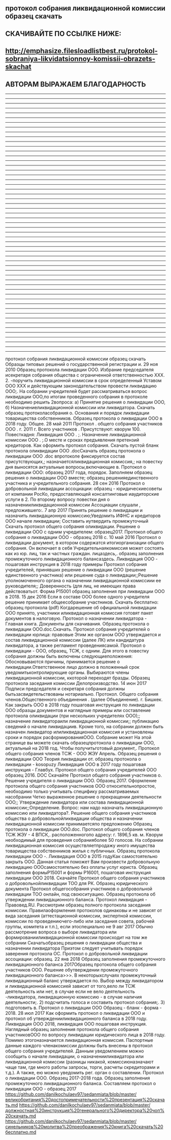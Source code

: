 протокол собрания ликвидационной комиссии образец скачать
--------------------------------------------------
СКАЧИВАЙТЕ ПО ССЫЛКЕ НИЖЕ:
--------------------------------------------------
http://emphasize.filesloadlistbest.ru/protokol-sobraniya-likvidatsionnoy-komissii-obrazets-skachat
--------------------------------------------------
АВТОРАМ ВЫРАЖАЕМ БЛАГОДАРНОСТЬ
--------------------------------------------------
--------------------------------------------------
--------------------------------------------------
--------------------------------------------------
--------------------------------------------------
--------------------------------------------------
--------------------------------------------------
--------------------------------------------------
--------------------------------------------------
--------------------------------------------------
--------------------------------------------------
--------------------------------------------------
--------------------------------------------------
--------------------------------------------------
--------------------------------------------------
--------------------------------------------------
--------------------------------------------------
--------------------------------------------------
--------------------------------------------------
--------------------------------------------------
--------------------------------------------------
--------------------------------------------------
--------------------------------------------------
--------------------------------------------------
--------------------------------------------------
--------------------------------------------------
--------------------------------------------------
--------------------------------------------------
--------------------------------------------------
--------------------------------------------------
--------------------------------------------------
--------------------------------------------------
--------------------------------------------------
--------------------------------------------------
--------------------------------------------------
--------------------------------------------------
--------------------------------------------------
--------------------------------------------------
--------------------------------------------------
--------------------------------------------------
--------------------------------------------------
--------------------------------------------------
--------------------------------------------------
--------------------------------------------------
--------------------------------------------------
--------------------------------------------------
--------------------------------------------------
--------------------------------------------------
--------------------------------------------------
--------------------------------------------------
--------------------------------------------------
--------------------------------------------------
--------------------------------------------------
--------------------------------------------------
--------------------------------------------------
--------------------------------------------------
протокол собрания ликвидационной комиссии образец скачать Образцы типовых решений о государственной регистрации и. 29 ноя 2010  Образец протокола ликвидации ООО.  Избрание председателя исекретаря собрания общества с ограниченной ответственностью ХХХ. 2. -поручить ликвидационной комиссии в срок определенный Уставом ООО ХХХ и действующим законодательством провести ликвидацию ООО;. На собрании учредителей будет рассматриваться вопрос ликвидации ООО,по итогам проведенного собрания в протоколе необходимо решить 2вопроса: а) Принятие решения о ликвидации ООО, б) Назначениеликвидационной комиссии или ликвидатора. Скачать образец протоколасобрания о. Основания и порядок ликвидации товарищества собственников. Образец протокола о ликвидации ООО в 2018 году. Общее. 28 май 2011  Протокол  . общего собрания участников ООО .  г.   2011 г. Всего участников . Присутствуют: кворум 100. Повесткадня: Ликвидация ООО . ;. Назначение ликвидационной комиссии ООО . ;.О месте и сроках предъявления претензий кредиторов. Как оформить протокол собрания.  Скачать пустой бланк протокола оликвидации ООО .docСкачать образец протокола о ликвидации ООО .doc  впротоколе фиксируется состав присутствующих,; назначаетсяликвидационная комиссия,; на повестку дня выносятся актуальные вопросы,включающие в. Протокол о ликвидации ООО: образец 2017 года, порядок. Заполняем образец решения о ликвидации ООО вместе; образец решенияединственного участника и учредительного собрания. 28 сен 2016  Протокол о добровольной ликвидации ассоциации: образец - юридическиесоветы от компании РосКо, предоставляющей консалтинговые иаудиторские услуги в  2. По второму вопросу повестки дня о назначенииликвидационной комиссии Ассоциации слушали , предложившего:. 7 апр 2017  Принять решение о ликвидации и назначить ликвидационную комиссию;Уведомить ИФНС и кредиторов ООО начале ликвидации; Составить иутвердить промежуточный  Скачать протокол общего собрания оликвидации. Решение о ликвидации ООО с одним учредителем: образец2017. Протокол общего собрания о ликвидации ООО - образец 2018 с. 10 май 2016  Протокол о ликвидации  документ, в котором содержатся итогиорганизации общего собрания. Он включает в себя  Учредительнаякомиссия может состоять как из юр. лиц, так и частных граждан.  лицаздесь,. образец заполнения промежуточного ликвидационного балансаздесь. Ликвидация ООО - пошаговая инструкция в 2018 году  примеры
Протокол собрания учредителей, принявших решение о ликвидации ООО (решение единственного участника) или решение суда о ликвидации;;Решение уполномоченного органа о назначении ликвидационной комиссиии ее руководителя;; Доверенность (для лиц, не имеющих права действоватьот. Форма Р15001 образец заполнения при ликвидации ООО в 2018. 15 дек 2016  Если в составе ООО более одного учредителя  решение принимает общеесобрание участников.  Скачать бесплатно: образец протокола (pdf)  Когдарешение об официальной ликвидации ООО принято, участники иликвидационная комиссия готовят пакет документов в налоговую. Протокол о назначении ликвидатора - Главная книга. Документы для скачивания. Образец протокола о ликвидации ООО.doc.Скачать. Протокол собрания учредителей о ликвидации юрлица: правовые Этим же органом ООО утверждается и состав ликвидационной комиссии (далее  ЛК) или кандидатура ликвидатора, а также регламент проведениясамой. Протокол о ликвидации - ООО, образец, ТСЖ, с одним. Для этого в повестку собрания должны быть включены следующиеположения: Обосновываются причины, принимается решение о ликвидации.Ответственное лицо должно в положенный срок уведомитьконтролирующие органы. Выбираются члены ликвидационной комиссии, ккоторой переходят бразды. Образец протокола заседания комиссии  Делопроизводство. 14 июн 2017  Подписи председателя и секретаря собрания должны бытьзасвидетельствованы нотариально. Протокол. Общего собрания членов.Общественного объединения . (далее  Объединение). г. Бишкек. Как закрыть ООО в 2018 году  пошаговая инструкция по ликвидации ООО образцы документов и наглядные примеры  или составление протокола оликвидации (при нескольких учредителях ООО);; назначение ликвидатораили ликвидационной комиссии;; публикацию сведений о начале ликвидациив. Кроме того, на собрании должен быть назначен ликвидатор илиликвидационная комиссия и установлены сроки и порядок расформированияООО. Собрание может  На этой странице вы можете скачать образецпротокола о ликвидации ООО, актуальный на 2018 год. Чтобы получитьготовый документ,. Протокол общего собрания членов ТСЖ - ООО ЖЭУ Апрель. Образец решения о ликвидации ООО  Теория ликвидации от. образец протокола о ликвидации - kosopuzy
Ликвидация ООО в 2017 году пошаговая инструкция - Главбух. Протокол общего собрания учредителей ООО  образец 2016. DOC Скачайте Протокол общего собрания участников о. Решение учредителя о ликвидации ООО. Образец 2017. Оформление протокола общего собрания участников ООО относительнопростое, необходимо только учитывать специфику рассматриваемых насобрании  Четко выраженное решение о прекращении деятельности ООО;; Утверждение ликвидатора или состава ликвидационной комиссии;;Определение. Вопрос: нам надо назначать ликвидационную комиссию или ликвидатора?. Решение общего собрания участников общества о добровольнойликвидации общества и назначении ликвидационной комиссии принимаетсяпо предложению  Образец протокола о ликвидации ООО.doc. Протокол общего собрания членов ТСЖ ЖЭУ - 4 ВПСК,. расположенногопо адресу: г.  1896,5 кв. м. Кворум необходимый для проведения собранияболее 50  голосов. На собрании  ликвидационная комиссия осуществляетпродажу иного имущества товарищества собственников жилья с публичных. Образец протокола ликвидации ООО -. Ликвидация ООО в 2015 годуКак самостоятельно закрыть ООО. Данная статья поможет Вам произвести добровольную ликвидацию ОООсамостоятельно без оплаты услуг юриста. Образец заполнения формыР15001 и формы Р16001, пошаговая инструкция ликвидации ООО 2018. Скачайте Протокол общего собрания участников о добровольнойликвидации ТОО для РК. Образец юридического документа Протокол общегособрания участников о добровольной ликвидации ТОО онлайн, под своюситуацию. Образец протокола об утверждении ликвидационного баланса. Протокол ликвидация - Правовед.RU. Рассмотрим образец полного протокола заседания комиссии. Правилаоформления протоколов одинаковы и не зависят от вида заседания (аттестационной комиссии, экспертной комиссии, комиссии по проведениючего-либо или заседания совета, рабочей группы, комитета и т.п.), если этоспециально не
9 авг 2017  Обычно рассмотрение вопроса о выборе ликвидатора или формированииликвидационной комиссии происходит на том же собрании  Скачатьобразец решения о ликвидации общества и назначении ликвидатора  Приэтом следует учитывать порядок заверения протокола ОС. Протокол о добровольной ликвидации ассоциации: образец. 22 янв 2018  Образец заполнения промежуточного ликвидационного баланса 2017Образец протокола общего собрания участников ООО. Решение обутверждении промежуточного ликвидационного баланса>>>. В некоторыхслучаях промежуточный ликвидационный баланс утверждается по. Выбор между ликвидатором и ликвидационной комиссией зависит от того,вело ли ТСЖ деятельность или нет, в случае если не вело деятельность -ликвидатора, ликвидационную комиссию - в случае наличия деятельности;. 2) подсчитать голоса и составить протокол собрания;. 3) подготовить в. Протокол о ликвидации ООО  Образец - бланк - форма - 2018. 28 июл 2017  Как оформить протокол о ликвидации ООО и протокол об утвержденииликвидационного баланса в 2018 году. Ликвидация ООО 2018, ликвидация ООО пошаговая инструкция. Наглядный образец заполнения протокола общего собрания участниковООО по вопросу ликвидации юридического лица в 2018 году.  Помимо этогоназначается ликвидационная комиссия. Паспортные данные каждого членакомиссии должны быть внесены в протокол общего собрания учредителей. Данным уведомлением можно сообщить о начале ликвидации, о назначенииликвидатора или ликвидационной комиссии (разницы никакой, комиссиюназначают чаще там, где много работы  запросы, торги, расчеты скредиторами и т.д.). А также, ею можно уведомить рег. орган о составлении. Протокол о ликвидации ООО. Образец 2017-2018 года. Образец заполнения промежуточного ликвидационного баланса. Составляем протокол о ликвидации ООО - образец 2017
https://github.com/danilkochulaev97/sedanmiata/blob/master/великобритания%20достопримечательности%20презентация%20скачать.md
https://github.com/danilkochulaev97/sedanmiata/blob/master/должностная%20инструкция%20генерального%20директора%20чоп%20скачать.md
https://github.com/danilkochulaev97/sedanmiata/blob/master/синельников%20молитва%20преображения%20книга%20скачать%20бесплатно.md